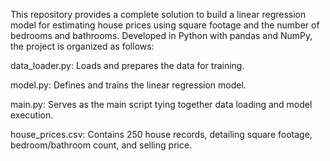 This repository provides a complete solution to build a linear regression model for estimating house prices using square footage and the number of bedrooms and bathrooms. Developed in Python with pandas and NumPy, the project is organized as follows:

data_loader.py: Loads and prepares the data for training.

model.py: Defines and trains the linear regression model.

main.py: Serves as the main script tying together data loading and model execution.

house_prices.csv: Contains 250 house records, detailing square footage, bedroom/bathroom count, and selling price.
